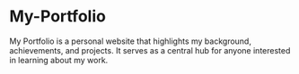 # My-Portfolio
My Portfolio is a personal website that highlights my background, achievements, and projects. It serves as a central hub for anyone interested in learning about my work.
